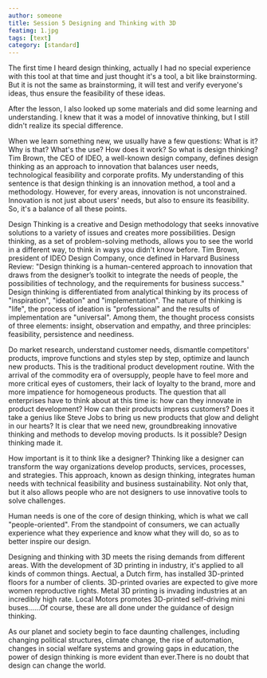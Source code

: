 ```yaml
---
author: someone
title: Session 5 Designing and Thinking with 3D
featimg: 1.jpg
tags: [text]
category: [standard]
---
```

The first time I heard design thinking, actually I had no special experience with this tool at that time and just thought it's a tool, a bit like brainstorming. But it is not the same as brainstorming, it will test and verify everyone's ideas, thus ensure the feasibility of these ideas. 

After the lesson, I also looked up some materials and did some learning and understanding. I knew that it was a model of innovative thinking, but I still didn't realize its special difference.

 
When we learn something new, we usually have a few questions: What is it? Why is that? What's the use? How does it work? So what is design thinking? Tim Brown, the CEO of IDEO, a well-known design company, defines design thinking as an approach to innovation that balances user needs, technological feasibility and corporate profits. My understanding of this sentence is that design thinking is an innovation method, a tool and a methodology. However, for every areas, innovation is not unconstrained. Innovation is not just about users' needs, but also to ensure its feasibility. So, it's a balance of all these points.

 

 
Design Thinking is a creative and Design methodology that seeks innovative solutions to a variety of issues and creates more possibilities. Design thinking, as a set of problem-solving methods, allows you to see the world in a different way, to think in ways you didn't know before. Tim Brown, president of IDEO Design Company, once defined in Harvard Business Review: "Design thinking is a human-centered approach to innovation that draws from the designer’s toolkit to integrate the needs of people, the possibilities of technology, and the requirements for business success." Design thinking is differentiated from analytical thinking by its process of "inspiration", "ideation" and "implementation". The nature of thinking is "life", the process of ideation is "professional" and the results of implementation are "universal". Among them, the thought process consists of three elements: insight, observation and empathy, and three principles: feasibility, persistence and neediness.

Do market research, understand customer needs, dismantle competitors' products, improve functions and styles step by step, optimize and launch new products. This is the traditional product development routine. With the arrival of the commodity era of oversupply, people have to feel more and more critical eyes of customers, their lack of loyalty to the brand, more and more impatience for homogeneous products. The question that all enterprises have to think about at this time is: how can they innovate in product development? How can their products impress customers? Does it take a genius like Steve Jobs to bring us new products that glow and delight in our hearts? It is clear that we need new, groundbreaking innovative thinking and methods to develop moving products. Is it possible? Design thinking made it. 

How important is it to think like a designer? Thinking like a designer can transform the way organizations develop products, services, processes, and strategies. This approach, known as design thinking, integrates human needs with technical feasibility and business sustainability. Not only that, but it also allows people who are not designers to use innovative tools to solve challenges. 

Human needs is one of the core of design thinking, which is what we call "people-oriented". From the standpoint of consumers, we can actually experience what they experience and know what they will do, so as to better inspire our design.  

Designing and thinking with 3D meets the rising demands from different areas. With the development of 3D printing in industry, it's applied to all kinds of common things. Aectual, a Dutch firm, has installed 3D-printed floors for a number of clients. 3D-printed ovaries are expected to give more women reproductive rights. Metal 3D printing is invading industries at an incredibly high rate. Local Motors promotes 3D-printed self-driving mini buses……Of course, these are all done under the guidance of design thinking. 

As our planet and society begin to face daunting challenges, including changing political structures, climate change, the rise of automation, changes in social welfare systems and growing gaps in education, the power of design thinking is more evident than ever.There is no doubt that design can change the world.

